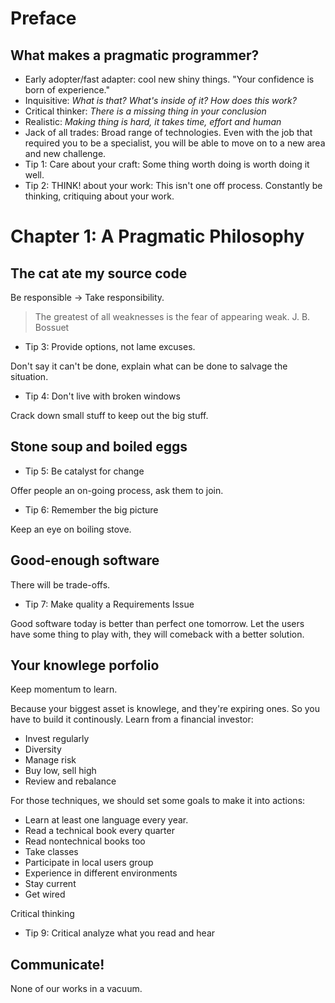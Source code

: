 # Preface

## What makes a pragmatic programmer?
- Early adopter/fast adapter: cool new shiny things. "Your confidence is born of experience."
- Inquisitive: _What is that?_ _What's inside of it?_ _How does this work?_
- Critical thinker: _There is a missing thing in your conclusion_
- Realistic: _Making thing is hard, it takes time, effort and human_
- Jack of all trades: Broad range of technologies. Even with the job that required you to be a specialist, you will be able to move on to a new area and new challenge.
- Tip 1: Care about your craft: Some thing worth doing is worth doing it well.
- Tip 2: THINK! about your work: This isn't one off process. Constantly be thinking, critiquing about your work.

# Chapter 1: A Pragmatic Philosophy

## The cat ate my source code
Be responsible -> Take responsibility.

>The greatest of all weaknesses is the fear of appearing weak.
>J. B. Bossuet

- Tip 3: Provide options, not lame excuses.

Don't say it can't be done, explain what can be done to salvage the situation.

- Tip 4: Don't live with broken windows

Crack down small stuff to keep out the big stuff.

## Stone soup and boiled eggs

- Tip 5: Be catalyst for change

Offer people an on-going process, ask them to join.

- Tip 6: Remember the big picture

Keep an eye on boiling stove.

## Good-enough software
There will be trade-offs.

- Tip 7: Make quality a Requirements Issue

Good software today is better than perfect one tomorrow. Let the users have some thing to play with, they will comeback with a better solution.

## Your knowlege porfolio
Keep momentum to learn.

Because your biggest asset is knowlege, and they're expiring ones. So you have to build it continously. Learn from a financial investor:

- Invest regularly
- Diversity
- Manage risk
- Buy low, sell high
- Review and rebalance

For those techniques, we should set some goals to make it into actions:

- Learn at least one language every year.
- Read a technical book every quarter
- Read nontechnical books too
- Take classes
- Participate in local users group
- Experience in different environments
- Stay current
- Get wired

Critical thinking

- Tip 9: Critical analyze what you read and hear

## Communicate!
None of our works in a vacuum.